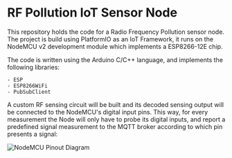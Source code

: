 # RF Pollution IoT Sensor Node

This repository holds the code for a Radio Frequency Pollution sensor node. The project is build using PlatformIO as an IoT Framework, it runs on the NodeMCU v2 development module which implements a ESP8266-12E chip.

The code is written using the Arduino C/C++ language, and implements the following libraries:

    - ESP
    - ESP8266WiFi
    - PubSubClient

A custom RF sensing circuit will be built and its decoded sensing output will be connected to the NodeMCU's digital input pins. This way, for every measurement the Node will only have to probe its digital inputs, and report a predefined signal measurement to the MQTT broker according to which pin presents a signal:

![NodeMCU Pinout Diagram](babetoduarte.github.com/RF_Pollution/img/NodeMCU_Pinout.png)
